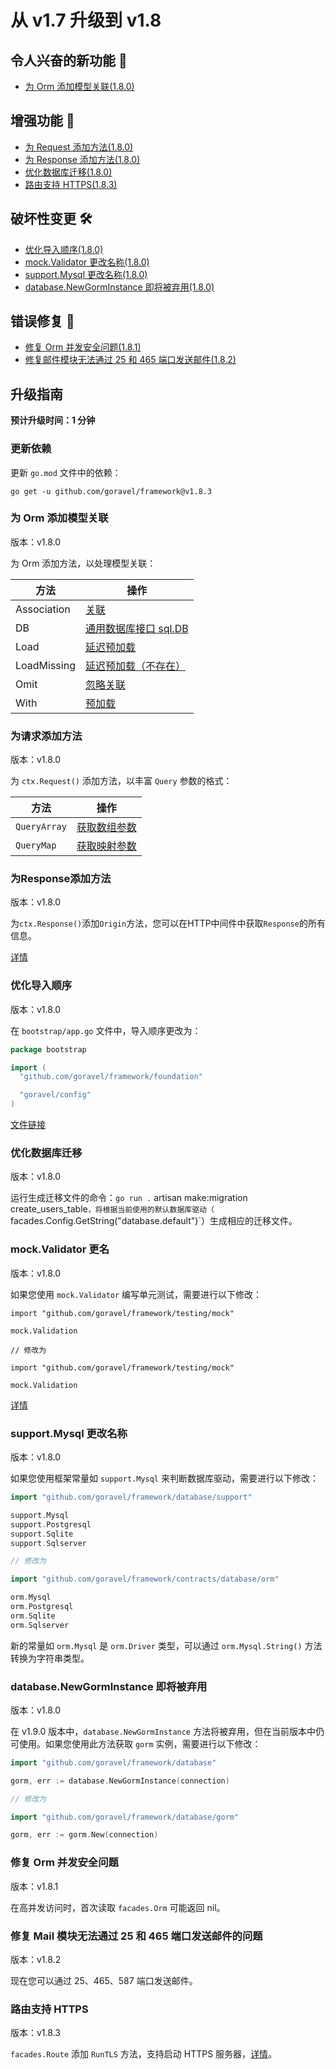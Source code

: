 # 从 v1.7 升级到 v1.8

## 令人兴奋的新功能 🎉

- [为 Orm 添加模型关联(1.8.0)](#add-model-association-for-orm)

## 增强功能 🚀

- [为 Request 添加方法(1.8.0)](#add-methods-for-request)
- [为 Response 添加方法(1.8.0)](#add-methods-for-response)
- [优化数据库迁移(1.8.0)](#optimize-database-migrate)
- [路由支持 HTTPS(1.8.3)](#route-supports-https)

## 破坏性变更 🛠

- [优化导入顺序(1.8.0)](#optimize-import-order)
- [mock.Validator 更改名称(1.8.0)](#mock-validator-change-Name)
- [support.Mysql 更改名称(1.8.0)](#support-mysql-change-name)
- [database.NewGormInstance 即将被弃用(1.8.0)](#database-newgorminstance-is-about-to-be-deprecated)

## 错误修复 🐛

- [修复 Orm 并发安全问题(1.8.1)](#fix-orm-concurrency-safety-issue)
- [修复邮件模块无法通过 25 和 465 端口发送邮件(1.8.2)](#fix-mail-module-can-t-send-mail-by-25-and-465-ports)

## 升级指南

**预计升级时间：1 分钟**

### 更新依赖

更新 `go.mod` 文件中的依赖：

```
go get -u github.com/goravel/framework@v1.8.3
```

### 为 Orm 添加模型关联

版本：v1.8.0

为 Orm 添加方法，以处理模型关联：

| 方法          | 操作                                                                                        |
| ----------- | ----------------------------------------------------------------------------------------- |
| Association | [关联](../orm/relationships#querying-associations)                                          |
| DB          | [通用数据库接口 sql.DB](../orm/getting-started#generic-database-interface-sqldb) |
| Load        | [延迟预加载](../orm/relationships#lazy-eager-loading)                                          |
| LoadMissing | [延迟预加载（不存在）](../orm/relationships#lazy-eager-loading)                                     |
| Omit        | [忽略关联](../orm/relationships#create-or-update-associations)                                |
| With        | [预加载](../orm/relationships#Eager-Loading)                                                 |

### 为请求添加方法

版本：v1.8.0

为 `ctx.Request()` 添加方法，以丰富 `Query` 参数的格式：

| 方法           | 操作                                                                 |
| ------------ | ------------------------------------------------------------------ |
| `QueryArray` | [获取数组参数](../basic/requests#Retrieving-Input-From-The-Query-String) |
| `QueryMap`   | [获取映射参数](../basic/requests#Retrieving-Input-From-The-Query-String) |

### 为Response添加方法

版本：v1.8.0

为`ctx.Response()`添加`Origin`方法，您可以在HTTP中间件中获取`Response`的所有信息。

[详情](../basic/responses#Get-Response)

### 优化导入顺序

版本：v1.8.0

在 `bootstrap/app.go` 文件中，导入顺序更改为：

```go
package bootstrap

import (
  "github.com/goravel/framework/foundation"

  "goravel/config"
)
```

[文件链接](https://github.com/goravel/goravel/blob/v1.8.0/bootstrap/app.go)

### 优化数据库迁移

版本：v1.8.0

运行生成迁移文件的命令：`go run .` artisan make:migration create_users_table`，将根据当前使用的默认数据库驱动（
`facades.Config.GetString("database.default")\`）生成相应的迁移文件。

### mock.Validator 更名

版本：v1.8.0

如果您使用 `mock.Validator` 编写单元测试，需要进行以下修改：

```
import "github.com/goravel/framework/testing/mock"

mock.Validation

// 修改为

import "github.com/goravel/framework/testing/mock"

mock.Validation
```

[详情](../testing/mocks)

### support.Mysql 更改名称

版本：v1.8.0

如果您使用框架常量如 `support.Mysql` 来判断数据库驱动，需要进行以下修改：

```go
import "github.com/goravel/framework/database/support"

support.Mysql
support.Postgresql
support.Sqlite
support.Sqlserver

// 修改为

import "github.com/goravel/framework/contracts/database/orm"

orm.Mysql
orm.Postgresql
orm.Sqlite
orm.Sqlserver
```

新的常量如 `orm.Mysql` 是 `orm.Driver` 类型，可以通过 `orm.Mysql.String()` 方法转换为字符串类型。

### database.NewGormInstance 即将被弃用

版本：v1.8.0

在 v1.9.0 版本中，`database.NewGormInstance` 方法将被弃用，但在当前版本中仍可使用。如果您使用此方法获取 `gorm` 实例，需要进行以下修改：

```go
import "github.com/goravel/framework/database"

gorm, err := database.NewGormInstance(connection)

// 修改为

import "github.com/goravel/framework/database/gorm"

gorm, err := gorm.New(connection)
```

### 修复 Orm 并发安全问题

版本：v1.8.1

在高并发访问时，首次读取 `facades.Orm` 可能返回 nil。

### 修复 Mail 模块无法通过 25 和 465 端口发送邮件的问题

版本：v1.8.2

现在您可以通过 25、465、587 端口发送邮件。

### 路由支持 HTTPS

版本：v1.8.3

`facades.Route` 添加 `RunTLS` 方法，支持启动 HTTPS
服务器，[详情](../basic/routing#start-https-server)。

